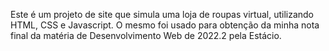 Este é um projeto de site que simula uma loja de roupas virtual, utilizando HTML, CSS e Javascript.  O mesmo foi usado para obtenção da minha nota final da matéria de Desenvolvimento Web de 2022.2 pela Estácio.